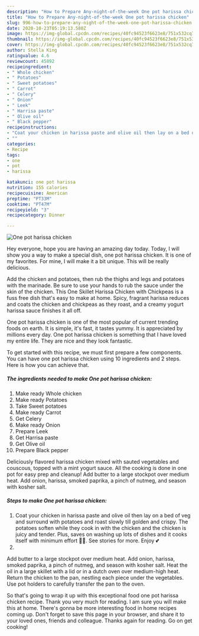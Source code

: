 ```yaml
---
description: "How to Prepare Any-night-of-the-week One pot harissa chicken"
title: "How to Prepare Any-night-of-the-week One pot harissa chicken"
slug: 996-how-to-prepare-any-night-of-the-week-one-pot-harissa-chicken
date: 2020-10-23T05:19:13.580Z
image: https://img-global.cpcdn.com/recipes/40fc94523f6623e8/751x532cq70/one-pot-harissa-chicken-recipe-main-photo.jpg
thumbnail: https://img-global.cpcdn.com/recipes/40fc94523f6623e8/751x532cq70/one-pot-harissa-chicken-recipe-main-photo.jpg
cover: https://img-global.cpcdn.com/recipes/40fc94523f6623e8/751x532cq70/one-pot-harissa-chicken-recipe-main-photo.jpg
author: Stella King
ratingvalue: 4.6
reviewcount: 45892
recipeingredient:
- " Whole chicken"
- " Potatoes"
- " Sweet potatoes"
- " Carrot"
- " Celery"
- " Onion"
- " Leek"
- " Harrisa paste"
- " Olive oil"
- " Black pepper"
recipeinstructions:
- "Coat your chicken in harissa paste and olive oil then lay on a bed of veg and surround with potatoes and roast slowly till golden and crispy. The potatoes soften while they cook in with the chicken and the chicken is juicy and tender. Plus, saves on washing up lots of dishes and it cooks itself with minimum effort 👏🏼. See stories for more. Enjoy 💕"
- ""
categories:
- Recipe
tags:
- one
- pot
- harissa

katakunci: one pot harissa 
nutrition: 155 calories
recipecuisine: American
preptime: "PT33M"
cooktime: "PT47M"
recipeyield: "3"
recipecategory: Dinner

---
```



![One pot harissa chicken](https://img-global.cpcdn.com/recipes/40fc94523f6623e8/751x532cq70/one-pot-harissa-chicken-recipe-main-photo.jpg)

Hey everyone, hope you are having an amazing day today. Today, I will show you a way to make a special dish, one pot harissa chicken. It is one of my favorites. For mine, I will make it a bit unique. This will be really delicious.

Add the chicken and potatoes, then rub the thighs and legs and potatoes with the marinade. Be sure to use your hands to rub the sauce under the skin of the chicken. This One Skillet Harissa Chicken with Chickpeas is a fuss free dish that&#39;s easy to make at home. Spicy, fragrant harissa reduces and coats the chicken and chickpeas as they roast, and a creamy yogurt harissa sauce finishes it all off.

One pot harissa chicken is one of the most popular of current trending foods on earth. It is simple, it's fast, it tastes yummy. It is appreciated by millions every day. One pot harissa chicken is something that I have loved my entire life. They are nice and they look fantastic.


To get started with this recipe, we must first prepare a few components. You can have one pot harissa chicken using 10 ingredients and 2 steps. Here is how you can achieve that.

<!--inarticleads1-->

##### The ingredients needed to make One pot harissa chicken:

1. Make ready  Whole chicken
1. Make ready  Potatoes
1. Take  Sweet potatoes
1. Make ready  Carrot
1. Get  Celery
1. Make ready  Onion
1. Prepare  Leek
1. Get  Harrisa paste
1. Get  Olive oil
1. Prepare  Black pepper


Deliciously flavored harissa chicken mixed with sauted vegetables and couscous, topped with a mint yogurt sauce. All the cooking is done in one pot for easy prep and cleanup! Add butter to a large stockpot over medium heat. Add onion, harissa, smoked paprika, a pinch of nutmeg, and season with kosher salt. 

<!--inarticleads2-->

##### Steps to make One pot harissa chicken:

1. Coat your chicken in harissa paste and olive oil then lay on a bed of veg and surround with potatoes and roast slowly till golden and crispy. The potatoes soften while they cook in with the chicken and the chicken is juicy and tender. Plus, saves on washing up lots of dishes and it cooks itself with minimum effort 👏🏼. See stories for more. Enjoy 💕
1. 


Add butter to a large stockpot over medium heat. Add onion, harissa, smoked paprika, a pinch of nutmeg, and season with kosher salt. Heat the oil in a large skillet with a lid or in a dutch oven over medium-high heat. Return the chicken to the pan, nestling each piece under the vegetables. Use pot holders to carefully transfer the pan to the oven. 

So that's going to wrap it up with this exceptional food one pot harissa chicken recipe. Thank you very much for reading. I am sure you will make this at home. There's gonna be more interesting food in home recipes coming up. Don't forget to save this page in your browser, and share it to your loved ones, friends and colleague. Thanks again for reading. Go on get cooking!
